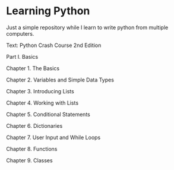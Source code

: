 # Learning Python
Just a simple repository while I learn to write python from multiple computers.

Text: Python Crash Course 2nd Edition

Part I. Basics

Chapter 1. The Basics

Chapter 2. Variables and Simple Data Types

Chapter 3. Introducing Lists

Chapter 4. Working with Lists

Chapter 5. Conditional Statements

Chapter 6. Dictionaries

Chapter 7. User Input and While Loops

Chapter 8. Functions

Chapter 9. Classes
